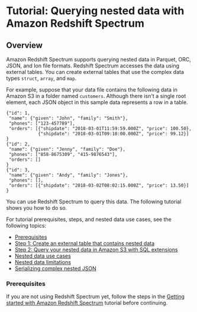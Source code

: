 # Tutorial: Querying nested data with Amazon Redshift Spectrum<a name="tutorial-query-nested-data"></a>

## Overview<a name="tutorial-nested-data-overview"></a>

Amazon Redshift Spectrum supports querying nested data in Parquet, ORC, JSON, and Ion file formats\. Redshift Spectrum accesses the data using external tables\. You can create external tables that use the complex data types `struct`, `array`, and `map`\.

For example, suppose that your data file contains the following data in Amazon S3 in a folder named `customers`\. Although there isn't a single root element, each JSON object in this sample data represents a row in a table\. 

```
{"id": 1,
 "name": {"given": "John", "family": "Smith"},
 "phones": ["123-457789"],
 "orders": [{"shipdate": "2018-03-01T11:59:59.000Z", "price": 100.50},
            {"shipdate": "2018-03-01T09:10:00.000Z", "price": 99.12}]
}
{"id": 2,
 "name": {"given": "Jenny", "family": "Doe"},
 "phones": ["858-8675309", "415-9876543"],
 "orders": []
}
{"id": 3,
 "name": {"given": "Andy", "family": "Jones"},
 "phones": [],
 "orders": [{"shipdate": "2018-03-02T08:02:15.000Z", "price": 13.50}]
}
```

You can use Redshift Spectrum to query this data\. The following tutorial shows you how to do so\.

For tutorial prerequisites, steps, and nested data use cases, see the following topics:
+ [Prerequisites](#tutorial-nested-data-prereq)
+ [Step 1: Create an external table that contains nested data](tutorial-nested-data-create-table.md)
+ [Step 2: Query your nested data in Amazon S3 with SQL extensions](tutorial-query-nested-data-sqlextensions.md)
+ [Nested data use cases ](nested-data-use-cases.md)
+ [Nested data limitations](nested-data-restrictions.md)
+ [Serializing complex nested JSON](serializing-complex-JSON.md)

### Prerequisites<a name="tutorial-nested-data-prereq"></a>

If you are not using Redshift Spectrum yet, follow the steps in the [Getting started with Amazon Redshift Spectrum](c-getting-started-using-spectrum.md) tutorial before continuing\.